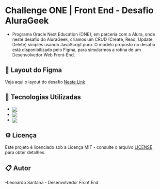 # Challenge ONE | Front End - Desafio AluraGeek

- Programa Oracle Next Education (ONE), em parceria com a Alura, onde neste desafio do AluraGeek, criamos um CRUD (Create, Read, Update, Delete) simples usando JavaScript puro. O modelo proposto no desafio está disponibilizado pelo Figma, para simularmos a rotina de um Desenvolvedor Web Front-End. 

## 🚀 Layout do Figma

Veja aqui o layout do desafio [Neste Link](https://www.figma.com/design/1zm3NNIw4KcI0RQtR6UmqK/New-AluraGeek---PT?node-id=0-1&t=SoKGZYCefV333poR-0)

## 🚀 Tecnologias Utilizadas

- <img align="center" src="https://img.shields.io/badge/HTML5-E34F26?style=for-the-badge&logo=html5&logoColor=white">
- <img align="center" src="https://img.shields.io/badge/CSS3-1572B6?style=for-the-badge&logo=css3&logoColor=white">
- <img align="center" src="https://img.shields.io/badge/JavaScript-323330?style=for-the-badge&logo=javascript&logoColor=F7DF1E">

## ⚙ Licença

Este projeto é licenciado sob a Licença MIT - consulte o arquivo [LICENSE](LICENSE) para obter detalhes.

## 📋 Autor

-Leonardo Santana - Desenvolvedor Front End

